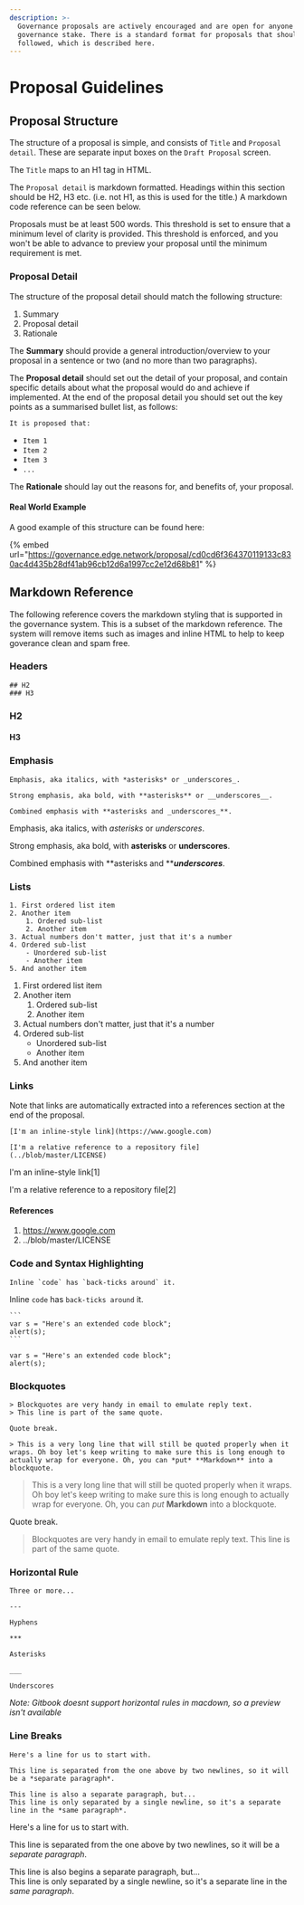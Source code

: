 ```yaml
---
description: >-
  Governance proposals are actively encouraged and are open for anyone with a
  governance stake. There is a standard format for proposals that should be
  followed, which is described here.
---
```


# Proposal Guidelines

## Proposal Structure

The structure of a proposal is simple, and consists of `Title` and `Proposal detail`. These are separate input boxes on the `Draft Proposal` screen.

The `Title` maps to an H1 tag in HTML.

The `Proposal detail` is markdown formatted. Headings within this section should be H2, H3 etc. (i.e. not H1, as this is used for the title.) A markdown code reference can be seen below.

Proposals must be at least 500 words. This threshold is set to ensure that a minimum level of clarity is provided. This threshold is enforced, and you won't be able to advance to preview your proposal until the minimum requirement is met.

### Proposal Detail

The structure of the proposal detail should match the following structure:

1. Summary
2. Proposal detail
3. Rationale

The **Summary** should provide a general introduction/overview to your proposal in a sentence or two (and no more than two paragraphs).

The **Proposal detail** should set out the detail of your proposal, and contain specific details about what the proposal would do and achieve if implemented. At the end of the proposal detail you should set out the key points as a summarised bullet list, as follows:

`It is proposed that:`

* `Item 1`
* `Item 2`
* `Item 3`
* `...`

The **Rationale** should lay out the reasons for, and benefits of, your proposal.

#### Real World Example

A good example of this structure can be found here:

{% embed url="https://governance.edge.network/proposal/cd0cd6f364370119133c830ac4d435b28df41ab96cb12d6a1997cc2e12d68b81" %}

## Markdown Reference

The following reference covers the markdown styling that is supported in the governance system. This is a subset of the markdown reference. The system will remove items such as images and inline HTML to help to keep goverance clean and spam free.

### Headers

```
## H2
### H3
```

### H2

#### H3

### Emphasis

```
Emphasis, aka italics, with *asterisks* or _underscores_.

Strong emphasis, aka bold, with **asterisks** or __underscores__.

Combined emphasis with **asterisks and _underscores_**.
```

Emphasis, aka italics, with _asterisks_ or _underscores_.

Strong emphasis, aka bold, with **asterisks** or **underscores**.

Combined emphasis with **asterisks and **_**underscores**_.

### Lists

```
1. First ordered list item
2. Another item
    1. Ordered sub-list
    2. Another item
3. Actual numbers don't matter, just that it's a number
4. Ordered sub-list
    - Unordered sub-list
    - Another item
5. And another item
```

1. First ordered list item
2. Another item
   1. Ordered sub-list
   2. Another item
3. Actual numbers don't matter, just that it's a number
4. Ordered sub-list
   * Unordered sub-list
   * Another item
5. And another item

### Links

Note that links are automatically extracted into a references section at the end of the proposal.

```
[I'm an inline-style link](https://www.google.com)

[I'm a relative reference to a repository file](../blob/master/LICENSE)
```

I'm an inline-style link\[1]

I'm a relative reference to a repository file\[2]

#### References <a href="#references" id="references"></a>

1. https://www.google.com
2. ../blob/master/LICENSE

### Code and Syntax Highlighting

```
Inline `code` has `back-ticks around` it.
```

Inline `code` has `back-ticks around` it.

````
```
var s = "Here's an extended code block";
alert(s);
```
````

```
var s = "Here's an extended code block";
alert(s);
```

### Blockquotes

```
> Blockquotes are very handy in email to emulate reply text.
> This line is part of the same quote.

Quote break.

> This is a very long line that will still be quoted properly when it wraps. Oh boy let's keep writing to make sure this is long enough to actually wrap for everyone. Oh, you can *put* **Markdown** into a blockquote. 
```

> This is a very long line that will still be quoted properly when it wraps. Oh boy let's keep writing to make sure this is long enough to actually wrap for everyone. Oh, you can _put_ **Markdown** into a blockquote.

Quote break.

> Blockquotes are very handy in email to emulate reply text. This line is part of the same quote.

### Horizontal Rule

```
Three or more...

---

Hyphens

***

Asterisks

___

Underscores
```

_Note: Gitbook doesnt support horizontal rules in macdown, so a preview isn't available_

### Line Breaks

```
Here's a line for us to start with.

This line is separated from the one above by two newlines, so it will be a *separate paragraph*.

This line is also a separate paragraph, but...
This line is only separated by a single newline, so it's a separate line in the *same paragraph*.
```

Here's a line for us to start with.

This line is separated from the one above by two newlines, so it will be a _separate paragraph_.

This line is also begins a separate paragraph, but...\
This line is only separated by a single newline, so it's a separate line in the _same paragraph_.
